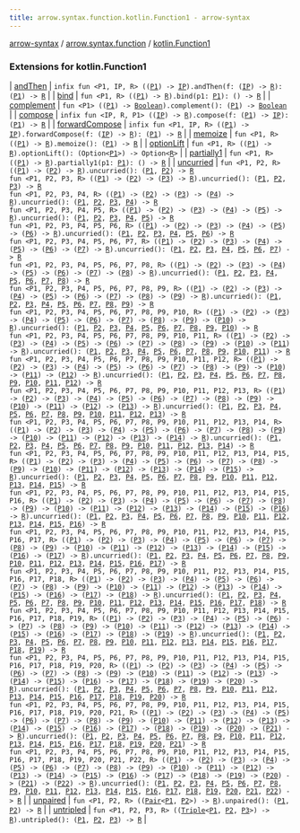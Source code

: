 ```yaml
---
title: arrow.syntax.function.kotlin.Function1 - arrow-syntax
---
```


[arrow-syntax](../../index.html) / [arrow.syntax.function](../index.html) / [kotlin.Function1](./index.html)

### Extensions for kotlin.Function1

| [andThen](and-then.html) | `infix fun <P1, IP, R> ((`[`P1`](and-then.html#P1)`) -> `[`IP`](and-then.html#IP)`).andThen(f: (`[`IP`](and-then.html#IP)`) -> `[`R`](and-then.html#R)`): (`[`P1`](and-then.html#P1)`) -> `[`R`](and-then.html#R) |
| [bind](bind.html) | `fun <P1, R> ((`[`P1`](bind.html#P1)`) -> `[`R`](bind.html#R)`).bind(p1: `[`P1`](bind.html#P1)`): () -> `[`R`](bind.html#R) |
| [complement](complement.html) | `fun <P1> ((`[`P1`](complement.html#P1)`) -> `[`Boolean`](https://kotlinlang.org/api/latest/jvm/stdlib/kotlin/-boolean/index.html)`).complement(): (`[`P1`](complement.html#P1)`) -> `[`Boolean`](https://kotlinlang.org/api/latest/jvm/stdlib/kotlin/-boolean/index.html) |
| [compose](compose.html) | `infix fun <IP, R, P1> ((`[`IP`](compose.html#IP)`) -> `[`R`](compose.html#R)`).compose(f: (`[`P1`](compose.html#P1)`) -> `[`IP`](compose.html#IP)`): (`[`P1`](compose.html#P1)`) -> `[`R`](compose.html#R) |
| [forwardCompose](forward-compose.html) | `infix fun <P1, IP, R> ((`[`P1`](forward-compose.html#P1)`) -> `[`IP`](forward-compose.html#IP)`).forwardCompose(f: (`[`IP`](forward-compose.html#IP)`) -> `[`R`](forward-compose.html#R)`): (`[`P1`](forward-compose.html#P1)`) -> `[`R`](forward-compose.html#R) |
| [memoize](memoize.html) | `fun <P1, R> ((`[`P1`](memoize.html#P1)`) -> `[`R`](memoize.html#R)`).memoize(): (`[`P1`](memoize.html#P1)`) -> `[`R`](memoize.html#R) |
| [optionLift](option-lift.html) | `fun <P1, R> ((`[`P1`](option-lift.html#P1)`) -> `[`R`](option-lift.html#R)`).optionLift(): (Option<`[`P1`](option-lift.html#P1)`>) -> Option<`[`R`](option-lift.html#R)`>` |
| [partially1](partially1.html) | `fun <P1, R> ((`[`P1`](partially1.html#P1)`) -> `[`R`](partially1.html#R)`).partially1(p1: `[`P1`](partially1.html#P1)`): () -> `[`R`](partially1.html#R) |
| [uncurried](uncurried.html) | `fun <P1, P2, R> ((`[`P1`](uncurried.html#P1)`) -> (`[`P2`](uncurried.html#P2)`) -> `[`R`](uncurried.html#R)`).uncurried(): (`[`P1`](uncurried.html#P1)`, `[`P2`](uncurried.html#P2)`) -> `[`R`](uncurried.html#R)<br>`fun <P1, P2, P3, R> ((`[`P1`](uncurried.html#P1)`) -> (`[`P2`](uncurried.html#P2)`) -> (`[`P3`](uncurried.html#P3)`) -> `[`R`](uncurried.html#R)`).uncurried(): (`[`P1`](uncurried.html#P1)`, `[`P2`](uncurried.html#P2)`, `[`P3`](uncurried.html#P3)`) -> `[`R`](uncurried.html#R)<br>`fun <P1, P2, P3, P4, R> ((`[`P1`](uncurried.html#P1)`) -> (`[`P2`](uncurried.html#P2)`) -> (`[`P3`](uncurried.html#P3)`) -> (`[`P4`](uncurried.html#P4)`) -> `[`R`](uncurried.html#R)`).uncurried(): (`[`P1`](uncurried.html#P1)`, `[`P2`](uncurried.html#P2)`, `[`P3`](uncurried.html#P3)`, `[`P4`](uncurried.html#P4)`) -> `[`R`](uncurried.html#R)<br>`fun <P1, P2, P3, P4, P5, R> ((`[`P1`](uncurried.html#P1)`) -> (`[`P2`](uncurried.html#P2)`) -> (`[`P3`](uncurried.html#P3)`) -> (`[`P4`](uncurried.html#P4)`) -> (`[`P5`](uncurried.html#P5)`) -> `[`R`](uncurried.html#R)`).uncurried(): (`[`P1`](uncurried.html#P1)`, `[`P2`](uncurried.html#P2)`, `[`P3`](uncurried.html#P3)`, `[`P4`](uncurried.html#P4)`, `[`P5`](uncurried.html#P5)`) -> `[`R`](uncurried.html#R)<br>`fun <P1, P2, P3, P4, P5, P6, R> ((`[`P1`](uncurried.html#P1)`) -> (`[`P2`](uncurried.html#P2)`) -> (`[`P3`](uncurried.html#P3)`) -> (`[`P4`](uncurried.html#P4)`) -> (`[`P5`](uncurried.html#P5)`) -> (`[`P6`](uncurried.html#P6)`) -> `[`R`](uncurried.html#R)`).uncurried(): (`[`P1`](uncurried.html#P1)`, `[`P2`](uncurried.html#P2)`, `[`P3`](uncurried.html#P3)`, `[`P4`](uncurried.html#P4)`, `[`P5`](uncurried.html#P5)`, `[`P6`](uncurried.html#P6)`) -> `[`R`](uncurried.html#R)<br>`fun <P1, P2, P3, P4, P5, P6, P7, R> ((`[`P1`](uncurried.html#P1)`) -> (`[`P2`](uncurried.html#P2)`) -> (`[`P3`](uncurried.html#P3)`) -> (`[`P4`](uncurried.html#P4)`) -> (`[`P5`](uncurried.html#P5)`) -> (`[`P6`](uncurried.html#P6)`) -> (`[`P7`](uncurried.html#P7)`) -> `[`R`](uncurried.html#R)`).uncurried(): (`[`P1`](uncurried.html#P1)`, `[`P2`](uncurried.html#P2)`, `[`P3`](uncurried.html#P3)`, `[`P4`](uncurried.html#P4)`, `[`P5`](uncurried.html#P5)`, `[`P6`](uncurried.html#P6)`, `[`P7`](uncurried.html#P7)`) -> `[`R`](uncurried.html#R)<br>`fun <P1, P2, P3, P4, P5, P6, P7, P8, R> ((`[`P1`](uncurried.html#P1)`) -> (`[`P2`](uncurried.html#P2)`) -> (`[`P3`](uncurried.html#P3)`) -> (`[`P4`](uncurried.html#P4)`) -> (`[`P5`](uncurried.html#P5)`) -> (`[`P6`](uncurried.html#P6)`) -> (`[`P7`](uncurried.html#P7)`) -> (`[`P8`](uncurried.html#P8)`) -> `[`R`](uncurried.html#R)`).uncurried(): (`[`P1`](uncurried.html#P1)`, `[`P2`](uncurried.html#P2)`, `[`P3`](uncurried.html#P3)`, `[`P4`](uncurried.html#P4)`, `[`P5`](uncurried.html#P5)`, `[`P6`](uncurried.html#P6)`, `[`P7`](uncurried.html#P7)`, `[`P8`](uncurried.html#P8)`) -> `[`R`](uncurried.html#R)<br>`fun <P1, P2, P3, P4, P5, P6, P7, P8, P9, R> ((`[`P1`](uncurried.html#P1)`) -> (`[`P2`](uncurried.html#P2)`) -> (`[`P3`](uncurried.html#P3)`) -> (`[`P4`](uncurried.html#P4)`) -> (`[`P5`](uncurried.html#P5)`) -> (`[`P6`](uncurried.html#P6)`) -> (`[`P7`](uncurried.html#P7)`) -> (`[`P8`](uncurried.html#P8)`) -> (`[`P9`](uncurried.html#P9)`) -> `[`R`](uncurried.html#R)`).uncurried(): (`[`P1`](uncurried.html#P1)`, `[`P2`](uncurried.html#P2)`, `[`P3`](uncurried.html#P3)`, `[`P4`](uncurried.html#P4)`, `[`P5`](uncurried.html#P5)`, `[`P6`](uncurried.html#P6)`, `[`P7`](uncurried.html#P7)`, `[`P8`](uncurried.html#P8)`, `[`P9`](uncurried.html#P9)`) -> `[`R`](uncurried.html#R)<br>`fun <P1, P2, P3, P4, P5, P6, P7, P8, P9, P10, R> ((`[`P1`](uncurried.html#P1)`) -> (`[`P2`](uncurried.html#P2)`) -> (`[`P3`](uncurried.html#P3)`) -> (`[`P4`](uncurried.html#P4)`) -> (`[`P5`](uncurried.html#P5)`) -> (`[`P6`](uncurried.html#P6)`) -> (`[`P7`](uncurried.html#P7)`) -> (`[`P8`](uncurried.html#P8)`) -> (`[`P9`](uncurried.html#P9)`) -> (`[`P10`](uncurried.html#P10)`) -> `[`R`](uncurried.html#R)`).uncurried(): (`[`P1`](uncurried.html#P1)`, `[`P2`](uncurried.html#P2)`, `[`P3`](uncurried.html#P3)`, `[`P4`](uncurried.html#P4)`, `[`P5`](uncurried.html#P5)`, `[`P6`](uncurried.html#P6)`, `[`P7`](uncurried.html#P7)`, `[`P8`](uncurried.html#P8)`, `[`P9`](uncurried.html#P9)`, `[`P10`](uncurried.html#P10)`) -> `[`R`](uncurried.html#R)<br>`fun <P1, P2, P3, P4, P5, P6, P7, P8, P9, P10, P11, R> ((`[`P1`](uncurried.html#P1)`) -> (`[`P2`](uncurried.html#P2)`) -> (`[`P3`](uncurried.html#P3)`) -> (`[`P4`](uncurried.html#P4)`) -> (`[`P5`](uncurried.html#P5)`) -> (`[`P6`](uncurried.html#P6)`) -> (`[`P7`](uncurried.html#P7)`) -> (`[`P8`](uncurried.html#P8)`) -> (`[`P9`](uncurried.html#P9)`) -> (`[`P10`](uncurried.html#P10)`) -> (`[`P11`](uncurried.html#P11)`) -> `[`R`](uncurried.html#R)`).uncurried(): (`[`P1`](uncurried.html#P1)`, `[`P2`](uncurried.html#P2)`, `[`P3`](uncurried.html#P3)`, `[`P4`](uncurried.html#P4)`, `[`P5`](uncurried.html#P5)`, `[`P6`](uncurried.html#P6)`, `[`P7`](uncurried.html#P7)`, `[`P8`](uncurried.html#P8)`, `[`P9`](uncurried.html#P9)`, `[`P10`](uncurried.html#P10)`, `[`P11`](uncurried.html#P11)`) -> `[`R`](uncurried.html#R)<br>`fun <P1, P2, P3, P4, P5, P6, P7, P8, P9, P10, P11, P12, R> ((`[`P1`](uncurried.html#P1)`) -> (`[`P2`](uncurried.html#P2)`) -> (`[`P3`](uncurried.html#P3)`) -> (`[`P4`](uncurried.html#P4)`) -> (`[`P5`](uncurried.html#P5)`) -> (`[`P6`](uncurried.html#P6)`) -> (`[`P7`](uncurried.html#P7)`) -> (`[`P8`](uncurried.html#P8)`) -> (`[`P9`](uncurried.html#P9)`) -> (`[`P10`](uncurried.html#P10)`) -> (`[`P11`](uncurried.html#P11)`) -> (`[`P12`](uncurried.html#P12)`) -> `[`R`](uncurried.html#R)`).uncurried(): (`[`P1`](uncurried.html#P1)`, `[`P2`](uncurried.html#P2)`, `[`P3`](uncurried.html#P3)`, `[`P4`](uncurried.html#P4)`, `[`P5`](uncurried.html#P5)`, `[`P6`](uncurried.html#P6)`, `[`P7`](uncurried.html#P7)`, `[`P8`](uncurried.html#P8)`, `[`P9`](uncurried.html#P9)`, `[`P10`](uncurried.html#P10)`, `[`P11`](uncurried.html#P11)`, `[`P12`](uncurried.html#P12)`) -> `[`R`](uncurried.html#R)<br>`fun <P1, P2, P3, P4, P5, P6, P7, P8, P9, P10, P11, P12, P13, R> ((`[`P1`](uncurried.html#P1)`) -> (`[`P2`](uncurried.html#P2)`) -> (`[`P3`](uncurried.html#P3)`) -> (`[`P4`](uncurried.html#P4)`) -> (`[`P5`](uncurried.html#P5)`) -> (`[`P6`](uncurried.html#P6)`) -> (`[`P7`](uncurried.html#P7)`) -> (`[`P8`](uncurried.html#P8)`) -> (`[`P9`](uncurried.html#P9)`) -> (`[`P10`](uncurried.html#P10)`) -> (`[`P11`](uncurried.html#P11)`) -> (`[`P12`](uncurried.html#P12)`) -> (`[`P13`](uncurried.html#P13)`) -> `[`R`](uncurried.html#R)`).uncurried(): (`[`P1`](uncurried.html#P1)`, `[`P2`](uncurried.html#P2)`, `[`P3`](uncurried.html#P3)`, `[`P4`](uncurried.html#P4)`, `[`P5`](uncurried.html#P5)`, `[`P6`](uncurried.html#P6)`, `[`P7`](uncurried.html#P7)`, `[`P8`](uncurried.html#P8)`, `[`P9`](uncurried.html#P9)`, `[`P10`](uncurried.html#P10)`, `[`P11`](uncurried.html#P11)`, `[`P12`](uncurried.html#P12)`, `[`P13`](uncurried.html#P13)`) -> `[`R`](uncurried.html#R)<br>`fun <P1, P2, P3, P4, P5, P6, P7, P8, P9, P10, P11, P12, P13, P14, R> ((`[`P1`](uncurried.html#P1)`) -> (`[`P2`](uncurried.html#P2)`) -> (`[`P3`](uncurried.html#P3)`) -> (`[`P4`](uncurried.html#P4)`) -> (`[`P5`](uncurried.html#P5)`) -> (`[`P6`](uncurried.html#P6)`) -> (`[`P7`](uncurried.html#P7)`) -> (`[`P8`](uncurried.html#P8)`) -> (`[`P9`](uncurried.html#P9)`) -> (`[`P10`](uncurried.html#P10)`) -> (`[`P11`](uncurried.html#P11)`) -> (`[`P12`](uncurried.html#P12)`) -> (`[`P13`](uncurried.html#P13)`) -> (`[`P14`](uncurried.html#P14)`) -> `[`R`](uncurried.html#R)`).uncurried(): (`[`P1`](uncurried.html#P1)`, `[`P2`](uncurried.html#P2)`, `[`P3`](uncurried.html#P3)`, `[`P4`](uncurried.html#P4)`, `[`P5`](uncurried.html#P5)`, `[`P6`](uncurried.html#P6)`, `[`P7`](uncurried.html#P7)`, `[`P8`](uncurried.html#P8)`, `[`P9`](uncurried.html#P9)`, `[`P10`](uncurried.html#P10)`, `[`P11`](uncurried.html#P11)`, `[`P12`](uncurried.html#P12)`, `[`P13`](uncurried.html#P13)`, `[`P14`](uncurried.html#P14)`) -> `[`R`](uncurried.html#R)<br>`fun <P1, P2, P3, P4, P5, P6, P7, P8, P9, P10, P11, P12, P13, P14, P15, R> ((`[`P1`](uncurried.html#P1)`) -> (`[`P2`](uncurried.html#P2)`) -> (`[`P3`](uncurried.html#P3)`) -> (`[`P4`](uncurried.html#P4)`) -> (`[`P5`](uncurried.html#P5)`) -> (`[`P6`](uncurried.html#P6)`) -> (`[`P7`](uncurried.html#P7)`) -> (`[`P8`](uncurried.html#P8)`) -> (`[`P9`](uncurried.html#P9)`) -> (`[`P10`](uncurried.html#P10)`) -> (`[`P11`](uncurried.html#P11)`) -> (`[`P12`](uncurried.html#P12)`) -> (`[`P13`](uncurried.html#P13)`) -> (`[`P14`](uncurried.html#P14)`) -> (`[`P15`](uncurried.html#P15)`) -> `[`R`](uncurried.html#R)`).uncurried(): (`[`P1`](uncurried.html#P1)`, `[`P2`](uncurried.html#P2)`, `[`P3`](uncurried.html#P3)`, `[`P4`](uncurried.html#P4)`, `[`P5`](uncurried.html#P5)`, `[`P6`](uncurried.html#P6)`, `[`P7`](uncurried.html#P7)`, `[`P8`](uncurried.html#P8)`, `[`P9`](uncurried.html#P9)`, `[`P10`](uncurried.html#P10)`, `[`P11`](uncurried.html#P11)`, `[`P12`](uncurried.html#P12)`, `[`P13`](uncurried.html#P13)`, `[`P14`](uncurried.html#P14)`, `[`P15`](uncurried.html#P15)`) -> `[`R`](uncurried.html#R)<br>`fun <P1, P2, P3, P4, P5, P6, P7, P8, P9, P10, P11, P12, P13, P14, P15, P16, R> ((`[`P1`](uncurried.html#P1)`) -> (`[`P2`](uncurried.html#P2)`) -> (`[`P3`](uncurried.html#P3)`) -> (`[`P4`](uncurried.html#P4)`) -> (`[`P5`](uncurried.html#P5)`) -> (`[`P6`](uncurried.html#P6)`) -> (`[`P7`](uncurried.html#P7)`) -> (`[`P8`](uncurried.html#P8)`) -> (`[`P9`](uncurried.html#P9)`) -> (`[`P10`](uncurried.html#P10)`) -> (`[`P11`](uncurried.html#P11)`) -> (`[`P12`](uncurried.html#P12)`) -> (`[`P13`](uncurried.html#P13)`) -> (`[`P14`](uncurried.html#P14)`) -> (`[`P15`](uncurried.html#P15)`) -> (`[`P16`](uncurried.html#P16)`) -> `[`R`](uncurried.html#R)`).uncurried(): (`[`P1`](uncurried.html#P1)`, `[`P2`](uncurried.html#P2)`, `[`P3`](uncurried.html#P3)`, `[`P4`](uncurried.html#P4)`, `[`P5`](uncurried.html#P5)`, `[`P6`](uncurried.html#P6)`, `[`P7`](uncurried.html#P7)`, `[`P8`](uncurried.html#P8)`, `[`P9`](uncurried.html#P9)`, `[`P10`](uncurried.html#P10)`, `[`P11`](uncurried.html#P11)`, `[`P12`](uncurried.html#P12)`, `[`P13`](uncurried.html#P13)`, `[`P14`](uncurried.html#P14)`, `[`P15`](uncurried.html#P15)`, `[`P16`](uncurried.html#P16)`) -> `[`R`](uncurried.html#R)<br>`fun <P1, P2, P3, P4, P5, P6, P7, P8, P9, P10, P11, P12, P13, P14, P15, P16, P17, R> ((`[`P1`](uncurried.html#P1)`) -> (`[`P2`](uncurried.html#P2)`) -> (`[`P3`](uncurried.html#P3)`) -> (`[`P4`](uncurried.html#P4)`) -> (`[`P5`](uncurried.html#P5)`) -> (`[`P6`](uncurried.html#P6)`) -> (`[`P7`](uncurried.html#P7)`) -> (`[`P8`](uncurried.html#P8)`) -> (`[`P9`](uncurried.html#P9)`) -> (`[`P10`](uncurried.html#P10)`) -> (`[`P11`](uncurried.html#P11)`) -> (`[`P12`](uncurried.html#P12)`) -> (`[`P13`](uncurried.html#P13)`) -> (`[`P14`](uncurried.html#P14)`) -> (`[`P15`](uncurried.html#P15)`) -> (`[`P16`](uncurried.html#P16)`) -> (`[`P17`](uncurried.html#P17)`) -> `[`R`](uncurried.html#R)`).uncurried(): (`[`P1`](uncurried.html#P1)`, `[`P2`](uncurried.html#P2)`, `[`P3`](uncurried.html#P3)`, `[`P4`](uncurried.html#P4)`, `[`P5`](uncurried.html#P5)`, `[`P6`](uncurried.html#P6)`, `[`P7`](uncurried.html#P7)`, `[`P8`](uncurried.html#P8)`, `[`P9`](uncurried.html#P9)`, `[`P10`](uncurried.html#P10)`, `[`P11`](uncurried.html#P11)`, `[`P12`](uncurried.html#P12)`, `[`P13`](uncurried.html#P13)`, `[`P14`](uncurried.html#P14)`, `[`P15`](uncurried.html#P15)`, `[`P16`](uncurried.html#P16)`, `[`P17`](uncurried.html#P17)`) -> `[`R`](uncurried.html#R)<br>`fun <P1, P2, P3, P4, P5, P6, P7, P8, P9, P10, P11, P12, P13, P14, P15, P16, P17, P18, R> ((`[`P1`](uncurried.html#P1)`) -> (`[`P2`](uncurried.html#P2)`) -> (`[`P3`](uncurried.html#P3)`) -> (`[`P4`](uncurried.html#P4)`) -> (`[`P5`](uncurried.html#P5)`) -> (`[`P6`](uncurried.html#P6)`) -> (`[`P7`](uncurried.html#P7)`) -> (`[`P8`](uncurried.html#P8)`) -> (`[`P9`](uncurried.html#P9)`) -> (`[`P10`](uncurried.html#P10)`) -> (`[`P11`](uncurried.html#P11)`) -> (`[`P12`](uncurried.html#P12)`) -> (`[`P13`](uncurried.html#P13)`) -> (`[`P14`](uncurried.html#P14)`) -> (`[`P15`](uncurried.html#P15)`) -> (`[`P16`](uncurried.html#P16)`) -> (`[`P17`](uncurried.html#P17)`) -> (`[`P18`](uncurried.html#P18)`) -> `[`R`](uncurried.html#R)`).uncurried(): (`[`P1`](uncurried.html#P1)`, `[`P2`](uncurried.html#P2)`, `[`P3`](uncurried.html#P3)`, `[`P4`](uncurried.html#P4)`, `[`P5`](uncurried.html#P5)`, `[`P6`](uncurried.html#P6)`, `[`P7`](uncurried.html#P7)`, `[`P8`](uncurried.html#P8)`, `[`P9`](uncurried.html#P9)`, `[`P10`](uncurried.html#P10)`, `[`P11`](uncurried.html#P11)`, `[`P12`](uncurried.html#P12)`, `[`P13`](uncurried.html#P13)`, `[`P14`](uncurried.html#P14)`, `[`P15`](uncurried.html#P15)`, `[`P16`](uncurried.html#P16)`, `[`P17`](uncurried.html#P17)`, `[`P18`](uncurried.html#P18)`) -> `[`R`](uncurried.html#R)<br>`fun <P1, P2, P3, P4, P5, P6, P7, P8, P9, P10, P11, P12, P13, P14, P15, P16, P17, P18, P19, R> ((`[`P1`](uncurried.html#P1)`) -> (`[`P2`](uncurried.html#P2)`) -> (`[`P3`](uncurried.html#P3)`) -> (`[`P4`](uncurried.html#P4)`) -> (`[`P5`](uncurried.html#P5)`) -> (`[`P6`](uncurried.html#P6)`) -> (`[`P7`](uncurried.html#P7)`) -> (`[`P8`](uncurried.html#P8)`) -> (`[`P9`](uncurried.html#P9)`) -> (`[`P10`](uncurried.html#P10)`) -> (`[`P11`](uncurried.html#P11)`) -> (`[`P12`](uncurried.html#P12)`) -> (`[`P13`](uncurried.html#P13)`) -> (`[`P14`](uncurried.html#P14)`) -> (`[`P15`](uncurried.html#P15)`) -> (`[`P16`](uncurried.html#P16)`) -> (`[`P17`](uncurried.html#P17)`) -> (`[`P18`](uncurried.html#P18)`) -> (`[`P19`](uncurried.html#P19)`) -> `[`R`](uncurried.html#R)`).uncurried(): (`[`P1`](uncurried.html#P1)`, `[`P2`](uncurried.html#P2)`, `[`P3`](uncurried.html#P3)`, `[`P4`](uncurried.html#P4)`, `[`P5`](uncurried.html#P5)`, `[`P6`](uncurried.html#P6)`, `[`P7`](uncurried.html#P7)`, `[`P8`](uncurried.html#P8)`, `[`P9`](uncurried.html#P9)`, `[`P10`](uncurried.html#P10)`, `[`P11`](uncurried.html#P11)`, `[`P12`](uncurried.html#P12)`, `[`P13`](uncurried.html#P13)`, `[`P14`](uncurried.html#P14)`, `[`P15`](uncurried.html#P15)`, `[`P16`](uncurried.html#P16)`, `[`P17`](uncurried.html#P17)`, `[`P18`](uncurried.html#P18)`, `[`P19`](uncurried.html#P19)`) -> `[`R`](uncurried.html#R)<br>`fun <P1, P2, P3, P4, P5, P6, P7, P8, P9, P10, P11, P12, P13, P14, P15, P16, P17, P18, P19, P20, R> ((`[`P1`](uncurried.html#P1)`) -> (`[`P2`](uncurried.html#P2)`) -> (`[`P3`](uncurried.html#P3)`) -> (`[`P4`](uncurried.html#P4)`) -> (`[`P5`](uncurried.html#P5)`) -> (`[`P6`](uncurried.html#P6)`) -> (`[`P7`](uncurried.html#P7)`) -> (`[`P8`](uncurried.html#P8)`) -> (`[`P9`](uncurried.html#P9)`) -> (`[`P10`](uncurried.html#P10)`) -> (`[`P11`](uncurried.html#P11)`) -> (`[`P12`](uncurried.html#P12)`) -> (`[`P13`](uncurried.html#P13)`) -> (`[`P14`](uncurried.html#P14)`) -> (`[`P15`](uncurried.html#P15)`) -> (`[`P16`](uncurried.html#P16)`) -> (`[`P17`](uncurried.html#P17)`) -> (`[`P18`](uncurried.html#P18)`) -> (`[`P19`](uncurried.html#P19)`) -> (`[`P20`](uncurried.html#P20)`) -> `[`R`](uncurried.html#R)`).uncurried(): (`[`P1`](uncurried.html#P1)`, `[`P2`](uncurried.html#P2)`, `[`P3`](uncurried.html#P3)`, `[`P4`](uncurried.html#P4)`, `[`P5`](uncurried.html#P5)`, `[`P6`](uncurried.html#P6)`, `[`P7`](uncurried.html#P7)`, `[`P8`](uncurried.html#P8)`, `[`P9`](uncurried.html#P9)`, `[`P10`](uncurried.html#P10)`, `[`P11`](uncurried.html#P11)`, `[`P12`](uncurried.html#P12)`, `[`P13`](uncurried.html#P13)`, `[`P14`](uncurried.html#P14)`, `[`P15`](uncurried.html#P15)`, `[`P16`](uncurried.html#P16)`, `[`P17`](uncurried.html#P17)`, `[`P18`](uncurried.html#P18)`, `[`P19`](uncurried.html#P19)`, `[`P20`](uncurried.html#P20)`) -> `[`R`](uncurried.html#R)<br>`fun <P1, P2, P3, P4, P5, P6, P7, P8, P9, P10, P11, P12, P13, P14, P15, P16, P17, P18, P19, P20, P21, R> ((`[`P1`](uncurried.html#P1)`) -> (`[`P2`](uncurried.html#P2)`) -> (`[`P3`](uncurried.html#P3)`) -> (`[`P4`](uncurried.html#P4)`) -> (`[`P5`](uncurried.html#P5)`) -> (`[`P6`](uncurried.html#P6)`) -> (`[`P7`](uncurried.html#P7)`) -> (`[`P8`](uncurried.html#P8)`) -> (`[`P9`](uncurried.html#P9)`) -> (`[`P10`](uncurried.html#P10)`) -> (`[`P11`](uncurried.html#P11)`) -> (`[`P12`](uncurried.html#P12)`) -> (`[`P13`](uncurried.html#P13)`) -> (`[`P14`](uncurried.html#P14)`) -> (`[`P15`](uncurried.html#P15)`) -> (`[`P16`](uncurried.html#P16)`) -> (`[`P17`](uncurried.html#P17)`) -> (`[`P18`](uncurried.html#P18)`) -> (`[`P19`](uncurried.html#P19)`) -> (`[`P20`](uncurried.html#P20)`) -> (`[`P21`](uncurried.html#P21)`) -> `[`R`](uncurried.html#R)`).uncurried(): (`[`P1`](uncurried.html#P1)`, `[`P2`](uncurried.html#P2)`, `[`P3`](uncurried.html#P3)`, `[`P4`](uncurried.html#P4)`, `[`P5`](uncurried.html#P5)`, `[`P6`](uncurried.html#P6)`, `[`P7`](uncurried.html#P7)`, `[`P8`](uncurried.html#P8)`, `[`P9`](uncurried.html#P9)`, `[`P10`](uncurried.html#P10)`, `[`P11`](uncurried.html#P11)`, `[`P12`](uncurried.html#P12)`, `[`P13`](uncurried.html#P13)`, `[`P14`](uncurried.html#P14)`, `[`P15`](uncurried.html#P15)`, `[`P16`](uncurried.html#P16)`, `[`P17`](uncurried.html#P17)`, `[`P18`](uncurried.html#P18)`, `[`P19`](uncurried.html#P19)`, `[`P20`](uncurried.html#P20)`, `[`P21`](uncurried.html#P21)`) -> `[`R`](uncurried.html#R)<br>`fun <P1, P2, P3, P4, P5, P6, P7, P8, P9, P10, P11, P12, P13, P14, P15, P16, P17, P18, P19, P20, P21, P22, R> ((`[`P1`](uncurried.html#P1)`) -> (`[`P2`](uncurried.html#P2)`) -> (`[`P3`](uncurried.html#P3)`) -> (`[`P4`](uncurried.html#P4)`) -> (`[`P5`](uncurried.html#P5)`) -> (`[`P6`](uncurried.html#P6)`) -> (`[`P7`](uncurried.html#P7)`) -> (`[`P8`](uncurried.html#P8)`) -> (`[`P9`](uncurried.html#P9)`) -> (`[`P10`](uncurried.html#P10)`) -> (`[`P11`](uncurried.html#P11)`) -> (`[`P12`](uncurried.html#P12)`) -> (`[`P13`](uncurried.html#P13)`) -> (`[`P14`](uncurried.html#P14)`) -> (`[`P15`](uncurried.html#P15)`) -> (`[`P16`](uncurried.html#P16)`) -> (`[`P17`](uncurried.html#P17)`) -> (`[`P18`](uncurried.html#P18)`) -> (`[`P19`](uncurried.html#P19)`) -> (`[`P20`](uncurried.html#P20)`) -> (`[`P21`](uncurried.html#P21)`) -> (`[`P22`](uncurried.html#P22)`) -> `[`R`](uncurried.html#R)`).uncurried(): (`[`P1`](uncurried.html#P1)`, `[`P2`](uncurried.html#P2)`, `[`P3`](uncurried.html#P3)`, `[`P4`](uncurried.html#P4)`, `[`P5`](uncurried.html#P5)`, `[`P6`](uncurried.html#P6)`, `[`P7`](uncurried.html#P7)`, `[`P8`](uncurried.html#P8)`, `[`P9`](uncurried.html#P9)`, `[`P10`](uncurried.html#P10)`, `[`P11`](uncurried.html#P11)`, `[`P12`](uncurried.html#P12)`, `[`P13`](uncurried.html#P13)`, `[`P14`](uncurried.html#P14)`, `[`P15`](uncurried.html#P15)`, `[`P16`](uncurried.html#P16)`, `[`P17`](uncurried.html#P17)`, `[`P18`](uncurried.html#P18)`, `[`P19`](uncurried.html#P19)`, `[`P20`](uncurried.html#P20)`, `[`P21`](uncurried.html#P21)`, `[`P22`](uncurried.html#P22)`) -> `[`R`](uncurried.html#R) |
| [unpaired](unpaired.html) | `fun <P1, P2, R> ((`[`Pair`](https://kotlinlang.org/api/latest/jvm/stdlib/kotlin/-pair/index.html)`<`[`P1`](unpaired.html#P1)`, `[`P2`](unpaired.html#P2)`>) -> `[`R`](unpaired.html#R)`).unpaired(): (`[`P1`](unpaired.html#P1)`, `[`P2`](unpaired.html#P2)`) -> `[`R`](unpaired.html#R) |
| [untripled](untripled.html) | `fun <P1, P2, P3, R> ((`[`Triple`](https://kotlinlang.org/api/latest/jvm/stdlib/kotlin/-triple/index.html)`<`[`P1`](untripled.html#P1)`, `[`P2`](untripled.html#P2)`, `[`P3`](untripled.html#P3)`>) -> `[`R`](untripled.html#R)`).untripled(): (`[`P1`](untripled.html#P1)`, `[`P2`](untripled.html#P2)`, `[`P3`](untripled.html#P3)`) -> `[`R`](untripled.html#R) |

